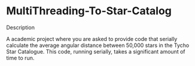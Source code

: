 # MultiThreading-To-Star-Catalog
Description

A academic project where you are asked to provide code that serially calculate the average angular distance between 50,000 stars in the Tycho Star Catalogue.  This code, running serially, takes a significant amount of time to run.